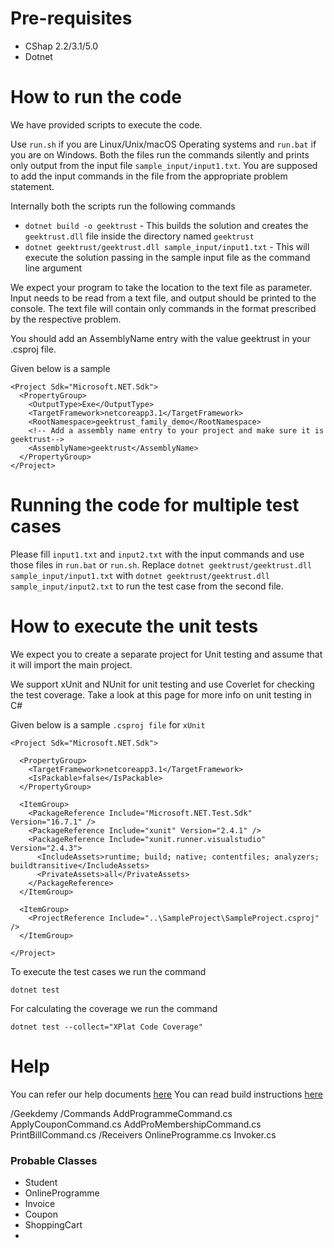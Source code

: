 
# Pre-requisites
* CShap 2.2/3.1/5.0
* Dotnet

# How to run the code

We have provided scripts to execute the code. 

Use `run.sh` if you are Linux/Unix/macOS Operating systems and `run.bat` if you are on Windows.  Both the files run the commands silently and prints only output from the input file `sample_input/input1.txt`. You are supposed to add the input commands in the file from the appropriate problem statement. 

Internally both the scripts run the following commands 

 * `dotnet build -o geektrust` - This builds the solution and creates the `geektrust.dll` file inside the directory named `geektrust`
 * `dotnet geektrust/geektrust.dll sample_input/input1.txt` - This will execute the solution passing in the sample input file as the command line argument

 We expect your program to take the location to the text file as parameter. Input needs to be read from a text file, and output should be printed to the console. The text file will contain only commands in the format prescribed by the respective problem.

You should add an AssemblyName entry with the value geektrust in your .csproj file.

Given below is a sample

```
<Project Sdk="Microsoft.NET.Sdk">
  <PropertyGroup>
    <OutputType>Exe</OutputType>
    <TargetFramework>netcoreapp3.1</TargetFramework>
    <RootNamespace>geektrust_family_demo</RootNamespace>
    <!-- Add a assembly name entry to your project and make sure it is geektrust-->
    <AssemblyName>geektrust</AssemblyName>
  </PropertyGroup>
</Project>
 ```

 # Running the code for multiple test cases

 Please fill `input1.txt` and `input2.txt` with the input commands and use those files in `run.bat` or `run.sh`. Replace `dotnet geektrust/geektrust.dll sample_input/input1.txt` with `dotnet geektrust/geektrust.dll sample_input/input2.txt` to run the test case from the second file. 

 # How to execute the unit tests

 We expect you to create a separate project for Unit testing and assume that it will import the main project.

 We support xUnit and NUnit for unit testing and use Coverlet for checking the test coverage. Take a look at this page for more info on unit testing in C#

Given below is a sample `.csproj file` for `xUnit`

```
<Project Sdk="Microsoft.NET.Sdk">

  <PropertyGroup>
    <TargetFramework>netcoreapp3.1</TargetFramework>
    <IsPackable>false</IsPackable>
  </PropertyGroup>

  <ItemGroup>
    <PackageReference Include="Microsoft.NET.Test.Sdk" Version="16.7.1" />
    <PackageReference Include="xunit" Version="2.4.1" />
    <PackageReference Include="xunit.runner.visualstudio" Version="2.4.3">
      <IncludeAssets>runtime; build; native; contentfiles; analyzers; buildtransitive</IncludeAssets>
      <PrivateAssets>all</PrivateAssets>
    </PackageReference>
  </ItemGroup>

  <ItemGroup>
    <ProjectReference Include="..\SampleProject\SampleProject.csproj" />
  </ItemGroup>

</Project>
```
To execute the test cases we run the command

`dotnet test`

For calculating the coverage we run the command

`dotnet test --collect="XPlat Code Coverage"`

# Help

You can refer our help documents [here](https://help.geektrust.com)
You can read build instructions [here](https://github.com/geektrust/coding-problem-artefacts/tree/master/CSharp)

/Geekdemy
    /Commands
        AddProgrammeCommand.cs
        ApplyCouponCommand.cs
        AddProMembershipCommand.cs
        PrintBillCommand.cs
    /Receivers
        OnlineProgramme.cs
    Invoker.cs

### Probable Classes
  * Student
  * OnlineProgramme
  * Invoice
  * Coupon 
  * ShoppingCart
  * 